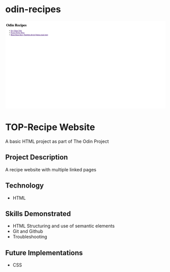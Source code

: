 # odin-recipes
![Screenshot of recipe landing page](recipes/images/odin-recipesss.jpeg)

# TOP-Recipe Website

A basic HTML project as part of The Odin Project

## Project Description

A recipe website with multiple linked pages

## Technology

- HTML

## Skills Demonstrated

- HTML Structuring and use of semantic elements
- Git and Github
- Troubleshooting

## Future Implementations

- CSS
